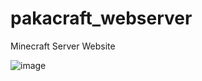 # pakacraft_webserver

Minecraft Server Website

![image](https://user-images.githubusercontent.com/36519570/217665324-9424b157-276f-432c-9dff-2f2a85f99e21.png)

